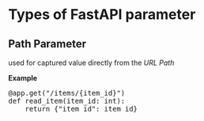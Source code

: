 # Types of FastAPI parameter

## Path Parameter
used for captured value directly from the *URL Path*

**Example**
<pre lang="markdown">
@app.get("/items/{item_id}")
def read_item(item_id: int):
    return {"item_id": item_id}
</pre>

